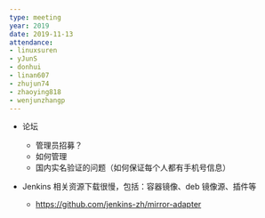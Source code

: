 ```yaml
---
type: meeting
year: 2019
date: 2019-11-13
attendance:
- linuxsuren
- yJunS
- donhui
- linan607
- zhujun74
- zhaoying818
- wenjunzhangp
---
```


* 论坛
    * 管理员招募？
    * 如何管理
    * 国内实名验证的问题（如何保证每个人都有手机号信息）

* Jenkins 相关资源下载很慢，包括：容器镜像、deb 镜像源、插件等
    * https://github.com/jenkins-zh/mirror-adapter
